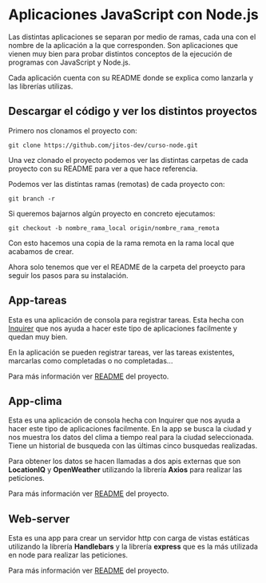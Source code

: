 # Aplicaciones JavaScript con Node.js

Las distintas aplicaciones se separan por medio de ramas, cada una con el nombre de la aplicación a la que corresponden. Son aplicaciones que vienen muy bien para probar distintos conceptos de la ejecución de programas con JavaScript y Node.js.

Cada aplicación cuenta con su README donde se explica como lanzarla y las librerías utilizas.

## Descargar el código y ver los distintos proyectos
Primero nos clonamos el proyecto con:

```
git clone https://github.com/jitos-dev/curso-node.git
```
Una vez clonado el proyecto podemos ver las distintas carpetas de cada proyecto con su README para ver a que hace referencia.

Podemos ver las distintas ramas (remotas) de cada proyecto con: 

```
git branch -r
```

Si queremos bajarnos algún proyecto en concreto ejecutamos:
```
git checkout -b nombre_rama_local origin/nombre_rama_remota
```

Con esto hacemos una copia de la rama remota en la rama local que acabamos de crear.

Ahora solo tenemos que ver el README de la carpeta del proeycto para seguir los pasos para su instalación.



## App-tareas

Esta es una aplicación de consola para registrar tareas. Esta hecha con [Inquirer](https://www.npmjs.com/package/inquirer) que nos ayuda a hacer este tipo de aplicaciones facilmente y quedan muy bien. 

En la aplicación se pueden registrar tareas, ver las tareas existentes, marcarlas como completadas o no completadas...

Para más información ver [README](./app-tareas/README.md) del proyecto.


## App-clima

Esta es una aplicación de consola hecha con Inquirer que nos ayuda a hacer este tipo de aplicaciones facilmente. En la app se busca la ciudad y nos muestra los datos del clima a tiempo real para la ciudad seleccionada. Tiene un historial de busqueda con las últimas cinco busquedas realizadas.

Para obtener los datos se hacen llamadas a dos apis externas que son **LocationIQ** y **OpenWeather** utilizando la librería **Axios** para realizar las peticiones. 

Para más información ver [README](./app-clima/README.md) del proyecto.

## Web-server

Esta es una app para crear un servidor http con carga de vistas estáticas utilizando la librería **Handlebars** y la librería **express** que es la más utilizada en node para realizar las peticiones. 

Para más información ver [README](./web-server/README.md) del proyecto.